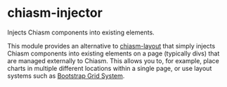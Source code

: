 # chiasm-injector
Injects Chiasm components into existing elements.

This module provides an alternative to [chiasm-layout](https://github.com/chiasm-project/chiasm-layout) that simply injects Chiasm components into existing elements on a page (typically divs) that are managed externally to Chiasm. This allows you to, for example, place charts in multiple different locations within a single page, or use layout systems such as [Bootstrap Grid System](http://getbootstrap.com/css/#grid).
